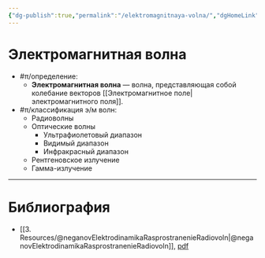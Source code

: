 ```yaml
---
{"dg-publish":true,"permalink":"/elektromagnitnaya-volna/","dgHomeLink":true,"dgPassFrontmatter":false,"dgShowLocalGraph":true,"dgShowBacklinks":true}
---
```



# Электромагнитная волна

- #π/определение:
	- **Электромагнитная волна** — волна, представляющая собой колебание векторов [[Электромагнитное поле|электромагнитного поля]].
- #π/классификация э/м волн:
	- Радиоволны
	- Оптические волны
	    - Ультрафиолетовый диапазон
	    - Видимый диапазон
	    - Инфракрасный диапазон
	- Рентгеновское излучение
	- Гамма-излучение

---

# Библиография

- [[3. Resources/@neganovElektrodinamikaRasprostranenieRadiovoln|@neganovElektrodinamikaRasprostranenieRadiovoln]], [pdf](zotero://open-pdf/library/items/XN5K97GI?page=11&annotation=39PSWGRD)